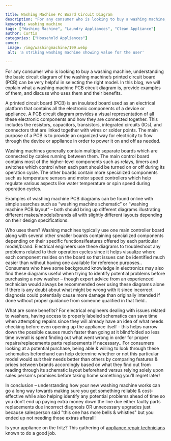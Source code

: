 ```yaml
---

title: Washing Machine Pc Board Circuit Diagram
description: "For any consumer who is looking to buy a washing machine, understanding the basic circuit diagram of the washing machine’s printed...get the full scoop"
keywords: washing machine
tags: ["Washing Machine", "Laundry Appliances", "Clean Appliance"]
author: Curtis
categories: ["Household Appliances"]
cover: 
 image: /img/washingmachine/199.webp
 alt: 'a striking washing machine showing value for the user'

---
```


For any consumer who is looking to buy a washing machine, understanding the basic circuit diagram of the washing machine’s printed circuit board (PCB) can be very helpful in selecting the right model. In this blog, we will explain what a washing machine PCB circuit diagram is, provide examples of them, and discuss who uses them and their benefits. 

A printed circuit board (PCB) is an insulated board used as an electrical platform that contains all the electronic components of a device or appliance. A PCB circuit diagram provides a visual representation of all these electronic components and how they are connected together. This includes the resistors, capacitors, transistors, integrated circuits (ICs), and connectors that are linked together with wires or solder points. The main purpose of a PCB is to provide an organized way for electricity to flow through the device or appliance in order to power it on and off as needed. 

Washing machines generally contain multiple separate boards which are connected by cables running between them. The main control board contains most of the higher-level components such as relays, timers and switches which control when each part should be turned on or off during its operation cycle. The other boards contain more specialized components such as temperature sensors and motor speed controllers which help regulate various aspects like water temperature or spin speed during operation cycles. 

Examples of washing machine PCB diagrams can be found online with simple searches such as “washing machine schematic” or “washing machine PCB layout” – both should bring up different diagrams illustrating different makes/models/brands all with slightly different layouts depending on their design specifications. 


Who uses them? Washing machines typically use one main controller board along with several other smaller boards containing specialized components depending on their specific functions/features offered by each particular model/brand. Electrical engineers use these diagrams to troubleshoot any problems related to their operation cycles since it helps visualize where each component resides on the board so that issues can be identified much easier than without having one available for reference purposes.. Consumers who have some background knowledge in electronics may also find these diagrams useful when trying to identify potential problems before purchasing a new washer – though expert advice from an experienced technician would always be recommended over using these diagrams alone if there is any doubt about what might be wrong with it since incorrect diagnosis could potentially cause more damage than originally intended if done without proper guidance from someone qualified in that field.. 

What are some benefits? For electrical engineers dealing with issues related to washers, having access to properly labeled schematics can save time when attempting repairs since they will already have an idea of what needs checking before even opening up the appliance itself - this helps narrow down the possible causes much faster than going at it blindfolded so less time overall is spent finding out what went wrong in order for proper repairs/replacements parts replacements if necessary.. For consumers looking at a potential purchase, being able & willing to look through these schematics beforehand can help determine whether or not this particular model would suit their needs better than others by comparing features & prices between brands accordingly based on what they find out from reading through its schematic layout beforehand versus relying solely upon sales person's promises before taking home something you'll regret later! 

In conclusion – understanding how your new washing machine works can go a long way towards making sure you get something reliable & cost-effective while also helping identify any potential problems ahead of time so you don’t end up paying extra money down the line due either faulty parts replacements due incorrect diagnosis OR unnecessary upgrades just because salesperson said "this one has more bells & whistles" but you ended up not needing those extras afterall!

Is your appliance on the fritz? This gathering of <a href="/pages/appliance-repair-technicians/">appliance repair technicians</a> known to do a good job.